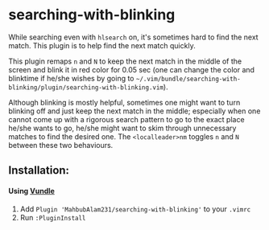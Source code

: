 # searching-with-blinking

While searching even with `hlsearch` on, it's sometimes hard to find the next match. This plugin is to help find the next match quickly.

This plugin remaps `n` and `N` to keep the next match in the middle of the screen and blink it in red color for 0.05 sec (one can change the color and blinktime if he/she wishes by going to `~/.vim/bundle/searching-with-blinking/plugin/searching-with-blinking.vim`).

Although blinking is mostly helpful, sometimes one might want to turn blinking off and just keep the next match in the middle; especially when one cannot come up with a rigorous search pattern to go to the exact place he/she wants to go, he/she might want to skim through unnecessary matches to find the desired one. The `<localleader>nm` toggles `n` and `N` between these two behaviours.

## Installation:

#### Using [Vundle](https://github.com/VundleVim/Vundle.vim)

1. Add `Plugin 'MahbubAlam231/searching-with-blinking'` to your `.vimrc`
2. Run `:PluginInstall`
